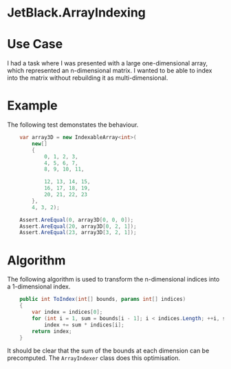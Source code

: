 # JetBlack.ArrayIndexing

# Use Case
I had a task where I was presented with a large one-dimensional array, which
represented an n-dimensional matrix. I wanted to be able to index into the
matrix without rebuilding it as multi-dimensional.

# Example

The following test demonstates the behaviour.

```cs
    var array3D = new IndexableArray<int>(
        new[]
        {
            0, 1, 2, 3,
            4, 5, 6, 7,
            8, 9, 10, 11,

            12, 13, 14, 15,
            16, 17, 18, 19,
            20, 21, 22, 23
        },
        4, 3, 2);

    Assert.AreEqual(0, array3D[0, 0, 0]);
    Assert.AreEqual(20, array3D[0, 2, 1]);
    Assert.AreEqual(23, array3D[3, 2, 1]);
```

# Algorithm

The following algorithm is used to transform the n-dimensional indices into a 1-dimensional index.

```cs
    public int ToIndex(int[] bounds, params int[] indices)
    {
        var index = indices[0];
        for (int i = 1, sum = bounds[i - 1]; i < indices.Length; ++i, sum *= bounds[i - 1])
            index += sum * indices[i];
        return index;
    }
```

It should be clear that the sum of the bounds at each dimension can be
precomputed. The `ArrayIndexer` class does this optimisation.
